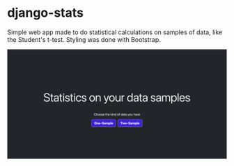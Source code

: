 # django-stats

Simple web app made to do statistical calculations on samples of data, like the Student's t-test. Styling was done with Bootstrap.

![Home Page](home.png)
